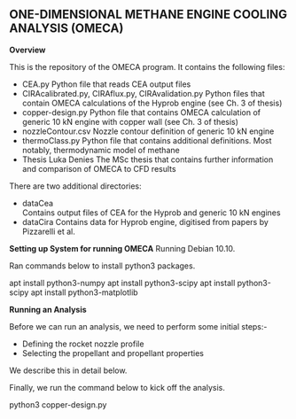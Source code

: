 ONE-DIMENSIONAL METHANE ENGINE COOLING ANALYSIS (OMECA)
-------------------------------------------------------
**Overview**

This is the repository of the OMECA program. It contains the following files:
- CEA.py 
    Python file that reads CEA output files
- CIRAcalibrated.py, CIRAflux.py, CIRAvalidation.py
    Python files that contain OMECA calculations of the Hyprob engine (see Ch. 3 of thesis)
- copper-design.py
    Python file that contains OMECA calculation of generic 10 kN engine with copper wall 
    (see Ch. 3 of thesis)
- nozzleContour.csv
    Nozzle contour definition of generic 10 kN engine
- thermoClass.py
    Python file that contains additional definitions. Most notably, thermodynamic model of methane
- Thesis Luka Denies
    The MSc thesis that contains further information and comparison of OMECA to CFD results
    
There are two additional directories:
- dataCea  
    Contains output files of CEA for the Hyprob and generic 10 kN engines
- dataCira
    Contains data for Hyprob engine, digitised from papers by Pizzarelli et al.


**Setting up System for running OMECA**
Running Debian 10.10.


Ran commands below to install python3 packages.

  apt install python3-numpy
  apt install python3-scipy
  apt install python3-scipy
  apt install python3-matplotlib



**Running an Analysis**

Before we can run an analysis, we need to perform some initial steps:-
- Defining the rocket nozzle profile
- Selecting the propellant and propellant properties

We describe this in detail below.


Finally, we run the command below to kick off the analysis.


python3 copper-design.py

